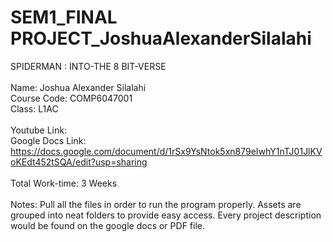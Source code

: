 # SEM1_FINAL PROJECT_JoshuaAlexanderSilalahi
 SPIDERMAN : INTO-THE 8 BIT-VERSE
<br>
<br>
Name: Joshua Alexander Silalahi
<br>
Course Code: COMP6047001
<br>
Class: L1AC
<br>
<br>
Youtube Link:
<br>
Google Docs Link: https://docs.google.com/document/d/1rSx9YsNtok5xn879eIwhY1nTJ01JlKVoKEdt452tSQA/edit?usp=sharing
<br>
<br>
Total Work-time: 3 Weeks
<br>
<br>
Notes: Pull all the files in order to run the program properly. Assets are grouped into neat folders to provide easy access. Every project description would be found on the google docs or PDF file.
